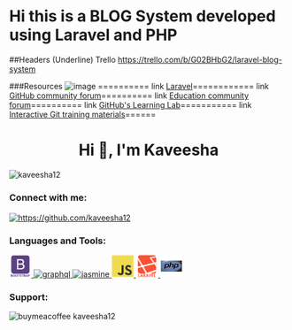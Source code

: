 
Hi this is a BLOG System developed using Laravel and PHP
========================================================
##Headers (Underline)
Trello 
https://trello.com/b/G02BHbG2/laravel-blog-system
                                                                

###Resources
![image](https://user-images.githubusercontent.com/59313302/133083185-dd3c7bf9-2e8c-453c-8d46-bf07ead42888.png) ==========
link [Laravel](https://laravel.com/ "Laravel")============
link [GitHub community forum](https://github.community/ "GitHub community forum")==========
link [Education community forum](https://education.github.community/ "Education community forum")========== 
link [GitHub's Learning Lab](https://lab.github.com/  "GitHub's Learning Lab")===========
link [Interactive Git training materials](https://githubtraining.github.io/training-manual/#/01_getting_ready_for_class "Interactive Git training materials")======







<h1 align="center">Hi 👋, I'm Kaveesha</h1>
<p align="left"> <img src="https://komarev.com/ghpvc/?username=kaveesha12&label=Profile%20views&color=0e75b6&style=flat" alt="kaveesha12" /> </p>

<h3 align="left">Connect with me:</h3>
<p align="left">
<a href="/https://github.com/kaveesha12" target="blank"><img align="center" src="https://raw.githubusercontent.com/rahuldkjain/github-profile-readme-generator/master/src/images/icons/Social/rss.svg" alt="https://github.com/kaveesha12" height="30" width="40" /></a>
</p>

<h3 align="left">Languages and Tools:</h3>
<p align="left"> <a href="https://getbootstrap.com" target="_blank"> <img src="https://raw.githubusercontent.com/devicons/devicon/master/icons/bootstrap/bootstrap-plain-wordmark.svg" alt="bootstrap" width="40" height="40"/> </a> <a href="https://graphql.org" target="_blank"> <img src="https://www.vectorlogo.zone/logos/graphql/graphql-icon.svg" alt="graphql" width="40" height="40"/> </a> <a href="https://jasmine.github.io/" target="_blank"> <img src="https://www.vectorlogo.zone/logos/jasmine/jasmine-icon.svg" alt="jasmine" width="40" height="40"/> </a> <a href="https://developer.mozilla.org/en-US/docs/Web/JavaScript" target="_blank"> <img src="https://raw.githubusercontent.com/devicons/devicon/master/icons/javascript/javascript-original.svg" alt="javascript" width="40" height="40"/> </a> <a href="https://laravel.com/" target="_blank"> <img src="https://raw.githubusercontent.com/devicons/devicon/master/icons/laravel/laravel-plain-wordmark.svg" alt="laravel" width="40" height="40"/> </a> <a href="https://www.php.net" target="_blank"> <img src="https://raw.githubusercontent.com/devicons/devicon/master/icons/php/php-original.svg" alt="php" width="40" height="40"/> </a> </p>

<h3 align="left">Support:</h3>
<p><a href="https://www.buymeacoffee.com/buymeacoffee kaveesha12"> <img align="left" src="https://cdn.buymeacoffee.com/buttons/v2/default-yellow.png" height="50" width="210" alt="buymeacoffee kaveesha12" /></a></p><br><br>


